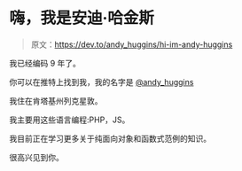 # 嗨，我是安迪·哈金斯

> 原文：<https://dev.to/andy_huggins/hi-im-andy-huggins>

我已经编码 9 年了。

你可以在推特上找到我，我的名字是 [@andy_huggins](https://twitter.com/andy_huggins)

我住在肯塔基州列克星敦。

我主要用这些语言编程:PHP，JS。

我目前正在学习更多关于纯面向对象和函数式范例的知识。

很高兴见到你。
